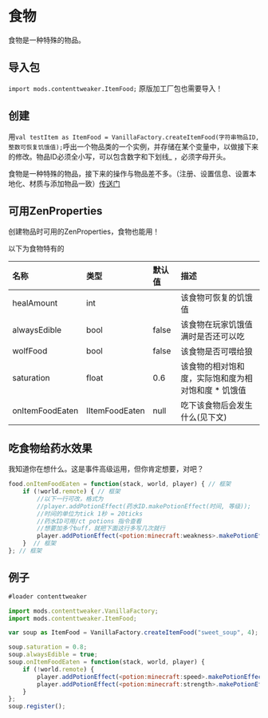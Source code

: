 # 食物

食物是一种特殊的物品。

## 导入包

`import mods.contenttweaker.ItemFood;` 原版加工厂包也需要导入！

## 创建

用`val testItem as ItemFood = VanillaFactory.createItemFood(字符串物品ID, 整数可恢复饥饿值);`呼出一个物品类的一个实例，并存储在某个变量中，以做接下来的修改。物品ID必须全小写，可以包含数字和下划线\_ ，必须字母开头。

食物是一种特殊的物品，接下来的操作与物品差不多。（注册、设置信息、设置本地化、材质与添加物品一致）[传送门](https://youyi580.gitbook.io/zentutorial/contenttweaker/vanilla-factory/item)

## 可用ZenProperties

创建物品时可用的ZenProperties，食物也能用！

以下为食物特有的

| 名称 | 类型 | 默认值 | 描述 |
| :--- | :--- | :--- | :--- |
| healAmount | int |  | 该食物可恢复的饥饿值 |
| alwaysEdible | bool | false | 该食物在玩家饥饿值满时是否还可以吃 |
| wolfFood | bool | false | 该食物是否可喂给狼 |
| saturation | float | 0.6 | 该食物的相对饱和度，实际饱和度为相对饱和度 \* 饥饿值 |
| onItemFoodEaten | IItemFoodEaten | null | 吃下该食物后会发生什么\(见下文\) |

## 吃食物给药水效果

我知道你在想什么。这是事件高级运用，但你肯定想要，对吧？

```javascript
food.onItemFoodEaten = function(stack, world, player) { // 框架
    if (!world.remote) { // 框架
        //以下一行可改，格式为
        //player.addPotionEffect(药水ID.makePotionEffect(时间, 等级));
        //时间的单位为tick 1秒 = 20ticks
        //药水ID可用/ct potions 指令查看
        //想要加多个buff，就把下面这行多写几次就行
        player.addPotionEffect(<potion:minecraft:weakness>.makePotionEffect(60, 1)); // 吃食物给3s虚弱效果
    }  // 框架
}; // 框架
```

## 例子

```javascript
#loader contenttweaker

import mods.contenttweaker.VanillaFactory;
import mods.contenttweaker.ItemFood;

var soup as ItemFood = VanillaFactory.createItemFood("sweet_soup", 4);

soup.saturation = 0.8;
soup.alwaysEdible = true;
soup.onItemFoodEaten = function(stack, world, player) {
    if (!world.remote) {
        player.addPotionEffect(<potion:minecraft:speed>.makePotionEffect(100, 1));
        player.addPotionEffect(<potion:minecraft:strength>.makePotionEffect(200, 2));
    }
};
soup.register();
```

